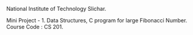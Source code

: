 National Institute of Technology Slichar.

Mini Project - 1.
Data Structures, C program for large Fibonacci Number.
Course Code : CS 201.
